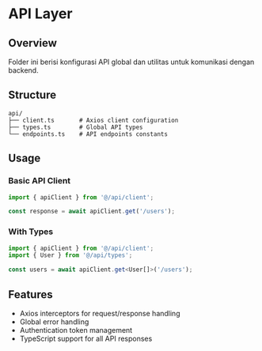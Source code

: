 # API Layer

## Overview

Folder ini berisi konfigurasi API global dan utilitas untuk komunikasi dengan backend.

## Structure

```
api/
├── client.ts       # Axios client configuration
├── types.ts        # Global API types
└── endpoints.ts    # API endpoints constants
```

## Usage

### Basic API Client

```typescript
import { apiClient } from '@/api/client';

const response = await apiClient.get('/users');
```

### With Types

```typescript
import { apiClient } from '@/api/client';
import { User } from '@/api/types';

const users = await apiClient.get<User[]>('/users');
```

## Features

- Axios interceptors for request/response handling
- Global error handling
- Authentication token management
- TypeScript support for all API responses
